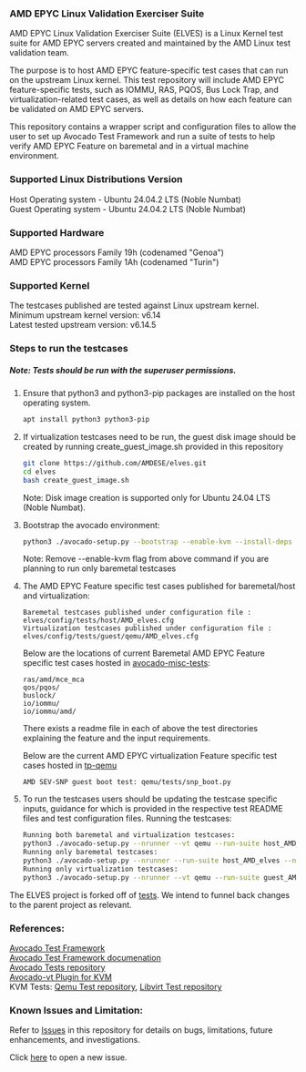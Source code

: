 ### AMD EPYC Linux Validation Exerciser Suite
AMD EPYC Linux Validation Exerciser Suite (ELVES) is a Linux Kernel test suite for AMD EPYC servers
created and maintained by the AMD Linux test validation team.

The purpose is to host AMD EPYC feature-specific test cases that can run on the upstream Linux kernel. This
test repository will include AMD EPYC feature-specific tests, such as IOMMU, RAS, PQOS, Bus Lock Trap, and
virtualization-related test cases, as well as details on how each feature can be validated on AMD EPYC servers.

This repository contains a wrapper script and configuration files to allow the user to set up
Avocado Test Framework and run a suite of tests to help verify AMD EPYC Feature on baremetal and 
in a virtual machine environment.

### Supported Linux Distributions Version
Host Operating system - Ubuntu 24.04.2 LTS (Noble Numbat)<br>
Guest Operating system - Ubuntu 24.04.2 LTS (Noble Numbat)

### Supported Hardware
AMD EPYC processors Family 19h (codenamed "Genoa")<br>
AMD EPYC processors Family 1Ah (codenamed "Turin")

### Supported Kernel
The testcases published are tested against Linux upstream kernel.<br>
Minimum upstream kernel version: v6.14<br>
Latest tested upstream version: v6.14.5

### Steps to run the testcases
##### Note: Tests should be run with the superuser permissions.

1. Ensure that python3 and python3-pip packages are installed on the host operating system.
    ```bash
    apt install python3 python3-pip
    ```

2. If virtualization testcases need to be run, the guest disk image should be created by running create_guest_image.sh provided in this repository
    ```bash
    git clone https://github.com/AMDESE/elves.git
    cd elves
    bash create_guest_image.sh
    ```
    Note: Disk image creation is supported only for Ubuntu 24.04 LTS (Noble Numbat).<br>

3. Bootstrap the avocado environment:
    ```bash
    python3 ./avocado-setup.py --bootstrap --enable-kvm --install-deps --no-download
    ```
    Note: Remove --enable-kvm flag from above command if you are planning to run only baremetal testcases<br>

4. The AMD EPYC Feature specific test cases published for baremetal/host and virtualization:
    ```
    Baremetal testcases published under configuration file : elves/config/tests/host/AMD_elves.cfg
    Virtualization testcases published under configuration file : elves/config/tests/guest/qemu/AMD_elves.cfg
    ```

    Below are the locations of current Baremetal AMD EPYC Feature specific test cases hosted in [avocado-misc-tests](https://github.com/AMDESE/avocado-misc-tests/tree/AMD_elves):
    ```
    ras/amd/mce_mca
    qos/pqos/
    buslock/
    io/iommu/
    io/iommu/amd/
    ```
    There exists a readme file in each of above the test directories explaining the feature and the input requirements.

    Below are the current AMD EPYC virtualization Feature specific test cases hosted in [tp-qemu](https://github.com/AMDESE/tp-qemu)
    ```
    AMD SEV-SNP guest boot test: qemu/tests/snp_boot.py
    ```

5. To run the testcases users should be updating the testcase specific inputs, guidance for which is provided in the respective test README files and test configuration files.
    Running the testcases:
    ```bash
    Running both baremetal and virtualization testcases:
    python3 ./avocado-setup.py --nrunner --vt qemu --run-suite host_AMD_elves,guest_AMD_elves --guest-os 24.04-server.x86_64 --no-download
    Running only baremetal testcases:
    python3 ./avocado-setup.py --nrunner --run-suite host_AMD_elves --no-download
    Running only virtualization testcases:
    python3 ./avocado-setup.py --nrunner --vt qemu --run-suite guest_AMD_elves --guest-os 24.04-server.x86_64 --no-download
    ```
The ELVES project is forked off of [tests](https://github.com/lop-devops/tests). We intend to funnel back changes to the parent project as relevant.

### References:
[Avocado Test Framework](https://github.com/avocado-framework/avocado)<br>
[Avocado Test Framework documenation](https://avocado-framework.readthedocs.io/en/103.0/)<br>
[Avocado Tests repository](https://github.com/lop-devops/test)<br>
[Avocado-vt Plugin for KVM](https://github.com/avocado-framework/avocado-vt)<br>
KVM Tests: [Qemu Test repository](https://github.com/autotest/tp-qemu), [Libvirt Test repository](https://github.com/autotest/tp-libvirt)

### Known Issues and Limitation:
Refer to [Issues](https://github.com/AMDESE/elves/issues) in this repository for details on bugs, limitations, future enhancements, and investigations.

Click [here](https://github.com/AMDESE/elves/issues/new/choose) to open a new issue.

